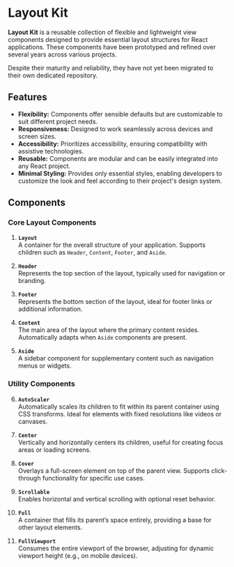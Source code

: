 # Layout Kit

**Layout Kit** is a reusable collection of flexible and lightweight view components designed to provide essential layout structures for React applications. These components have been prototyped and refined over several years across various projects.

Despite their maturity and reliability, they have not yet been migrated to their own dedicated repository.

## Features

- **Flexibility:** Components offer sensible defaults but are customizable to suit different project needs.
- **Responsiveness:** Designed to work seamlessly across devices and screen sizes.
- **Accessibility:** Prioritizes accessibility, ensuring compatibility with assistive technologies.
- **Reusable:** Components are modular and can be easily integrated into any React project.
- **Minimal Styling:** Provides only essential styles, enabling developers to customize the look and feel according to their project's design system.

## Components

### Core Layout Components

1. **`Layout`**  
   A container for the overall structure of your application. Supports children such as `Header`, `Content`, `Footer`, and `Aside`.

2. **`Header`**  
   Represents the top section of the layout, typically used for navigation or branding.

3. **`Footer`**  
   Represents the bottom section of the layout, ideal for footer links or additional information.

4. **`Content`**  
   The main area of the layout where the primary content resides. Automatically adapts when `Aside` components are present.

5. **`Aside`**  
   A sidebar component for supplementary content such as navigation menus or widgets.

### Utility Components

6. **`AutoScaler`**  
   Automatically scales its children to fit within its parent container using CSS transforms. Ideal for elements with fixed resolutions like videos or canvases.

7. **`Center`**  
   Vertically and horizontally centers its children, useful for creating focus areas or loading screens.

8. **`Cover`**  
   Overlays a full-screen element on top of the parent view. Supports click-through functionality for specific use cases.

9. **`Scrollable`**  
   Enables horizontal and vertical scrolling with optional reset behavior.

10. **`Full`**  
    A container that fills its parent’s space entirely, providing a base for other layout elements.

11. **`FullViewport`**  
    Consumes the entire viewport of the browser, adjusting for dynamic viewport height (e.g., on mobile devices).

